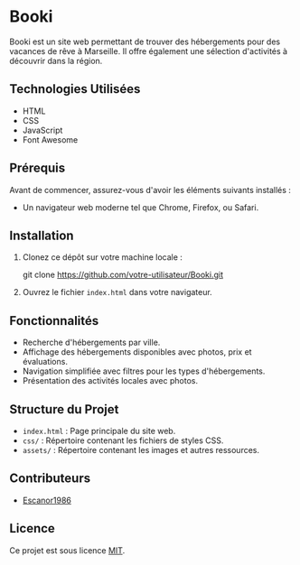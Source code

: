# Booki

Booki est un site web permettant de trouver des hébergements pour des vacances de rêve à Marseille. Il offre également une sélection d'activités à découvrir dans la région.

## Technologies Utilisées

- HTML
- CSS
- JavaScript
- Font Awesome

## Prérequis

Avant de commencer, assurez-vous d'avoir les éléments suivants installés :

- Un navigateur web moderne tel que Chrome, Firefox, ou Safari.

## Installation

1. Clonez ce dépôt sur votre machine locale :


   git clone https://github.com/votre-utilisateur/Booki.git


2. Ouvrez le fichier `index.html` dans votre navigateur.

## Fonctionnalités

- Recherche d'hébergements par ville.
- Affichage des hébergements disponibles avec photos, prix et évaluations.
- Navigation simplifiée avec filtres pour les types d'hébergements.
- Présentation des activités locales avec photos.

## Structure du Projet

- `index.html` : Page principale du site web.
- `css/` : Répertoire contenant les fichiers de styles CSS.
- `assets/` : Répertoire contenant les images et autres ressources.

## Contributeurs

- [Escanor1986](https://github.com/Escanor1986/P2_Booki)

## Licence

Ce projet est sous licence [MIT](LICENSE).

